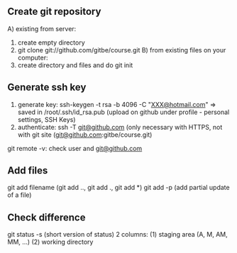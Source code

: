 Create git repository
---------------------
A) existing from server:
   1) create empty directory
   2) git clone git://github.com/gitbe/course.git
B) from existing files on your computer:
   1) create directory and files and do git init

Generate ssh key
----------------
1. generate key: ssh-keygen -t rsa -b 4096 -C "XXX@hotmail.com"
   => saved in /root/.ssh/id_rsa.pub
   (upload on github under profile - personal settings, SSH Keys)
2. authenticate: ssh -T git@github.com
   (only necessary with HTTPS, not with git site (git@github.com:gitbe/course.git)

git remote -v: check user and git@github.com

Add files
---------
git add filename (git add .., git add ., git add *)
    git add -p (add partial update of a file)

Check difference
----------------
git status -s (short version of status)
  2 columns:
    (1) staging area (A, M, AM, MM, ...)
    (2) working directory

